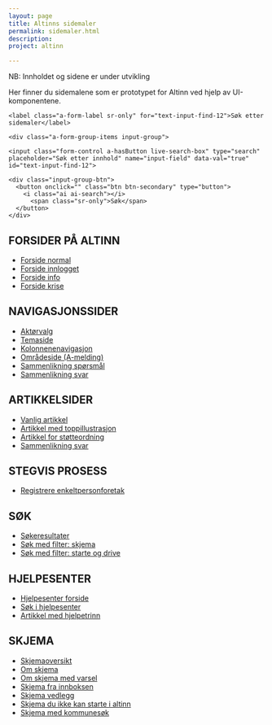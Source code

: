 ```yaml
---
layout: page
title: Altinns sidemaler
permalink: sidemaler.html
description:
project: altinn

---
```


<div id="alert-no-arrow" class="a-message a-message-error a-message--arrow-off a-message--fullwidth mb-2 a-py-minus-1">
  NB: Innholdet og sidene er under utvikling
</div>

<p class="a-leadText a-fontBold">Her finner du sidemalene som er prototypet for Altinn ved hjelp av UI-komponentene.</p>

<div class="form-group a-form-group a-form-group-large mb-4">

    <label class="a-form-label sr-only" for="text-input-find-12">Søk etter sidemaler</label>

    <div class="a-form-group-items input-group">

    <input class="form-control a-hasButton live-search-box" type="search" placeholder="Søk etter innhold" name="input-field" data-val="true" id="text-input-find-12">

    <div class="input-group-btn">
      <button onclick="" class="btn btn-secondary" type="button">
        <i class="ai ai-search"></i>
          <span class="sr-only">Søk</span>
      </button>
    </div>

  </div>
</div>

<h2 class="live-search-title"> FORSIDER PÅ ALTINN </h2>

<ul class="live-search-list">

  <li><a href="http://altinn.github.io/DesignSystem/patterns/04-sider-infoportal-01-forside-00-forside/04-sider-infoportal-01-forside-00-forside.html?1498551267012">Forside normal</a></li>
  <li><a href="http://altinn.github.io/DesignSystem/patterns/04-sider-infoportal-01-forside-02-forside-innlogget/04-sider-infoportal-01-forside-02-forside-innlogget.html">Forside innlogget</a></li>
  <li><a href="http://altinn.github.io/DesignSystem/patterns/04-sider-infoportal-01-forside-00-forside-varsel-info/04-sider-infoportal-01-forside-00-forside-varsel-info.html?1502110645310">Forside info</a></li>
  <li><a href="http://altinn.github.io/DesignSystem/patterns/04-sider-infoportal-01-forside-00-forside-varsel-krise/04-sider-infoportal-01-forside-00-forside-varsel-krise.html?1502110705394">Forside krise</a></li>

</ul>

<h2 class="live-search-title"> NAVIGASJONSSIDER </h2>

<ul class="live-search-list">

  <li><a href="http://altinn.github.io/DesignSystem/patterns/04-sider-portal-01-aktorvalg-10-aktorvalg-forste-gang-enkel/04-sider-portal-01-aktorvalg-10-aktorvalg-forste-gang-enkel.html">Aktørvalg</a></li>
  <li><a href="http://altinn.github.io/DesignSystem/patterns/04-sider-infoportal-20-navigasjonssider-31-temaside-v-arbeidsforhold/04-sider-infoportal-20-navigasjonssider-31-temaside-v-arbeidsforhold.html">Temaside</a></li>
  <li><a href="http://altinn.github.io/DesignSystem/patterns/04-sider-infoportal-20-navigasjonssider-50-kolonnenavigasjon-v-skjemaoversikt/04-sider-infoportal-20-navigasjonssider-50-kolonnenavigasjon-v-skjemaoversikt.html">Kolonnenenavigasjon</a></li>

  <li><a href="http://altinn.github.io/DesignSystem/patterns/04-sider-infoportal-20-navigasjonssider-51-omraadeside/04-sider-infoportal-20-navigasjonssider-51-omraadeside.html?1507106898184">Områdeside (A-melding)</a></li>
  <li><a href="http://altinn.github.io/DesignSystem/patterns/04-sider-infoportal-30-artikkel-42-artikkel-jumbo-v-velg-foretaksform/04-sider-infoportal-30-artikkel-42-artikkel-jumbo-v-velg-foretaksform.html">Sammenlikning spørsmål</a></li>
  <li><a href="http://altinn.github.io/DesignSystem/patterns/04-sider-infoportal-20-navigasjonssider-21-sammenlikning-v-velg-foretaksform/04-sider-infoportal-20-navigasjonssider-21-sammenlikning-v-velg-foretaksform.html">Sammenlikning svar</a></li>

</ul>

<h2 class="live-search-title"> ARTIKKELSIDER </h2>

<ul class="live-search-list">

  <li><a href="http://altinn.github.io/DesignSystem/patterns/04-sider-infoportal-30-artikkel-14-artikkel-v-aksjeselskap/04-sider-infoportal-30-artikkel-14-artikkel-v-aksjeselskap.html?1507106597065">Vanlig artikkel</a></li>
  <li><a href="http://altinn.github.io/DesignSystem/patterns/04-sider-infoportal-30-artikkel-41-artikkel-jumbo-v-enkeltpersonforetak/04-sider-infoportal-30-artikkel-41-artikkel-jumbo-v-enkeltpersonforetak.html">Artikkel med toppillustrasjon</a></li>
  <li><a href="http://altinn.github.io/DesignSystem/patterns/04-sider-infoportal-30-artikkel-60-artikkel-v-stotteordning/04-sider-infoportal-30-artikkel-60-artikkel-v-stotteordning.html?1507106764721">Artikkel for støtteordning</a></li>

  <li><a href="http://altinn.github.io/DesignSystem/patterns/04-sider-infoportal-20-navigasjonssider-21-sammenlikning-v-velg-foretaksform/04-sider-infoportal-20-navigasjonssider-21-sammenlikning-v-velg-foretaksform.html">Sammenlikning svar</a></li>

</ul>


<h2 class="live-search-title"> STEGVIS PROSESS </h2>

<ul class="live-search-list">

  <li><a href="http://altinn.github.io/DesignSystem/versjon-altinndagen/patterns/04-sider-90-starte-enk-00-starte-enk-0/04-sider-90-starte-enk-00-starte-enk-0.html">Registrere enkeltpersonforetak</a></li>

</ul>


<h2 class="live-search-title"> SØK </h2>

<ul class="live-search-list">

  <li><a href="http://altinn.github.io/DesignSystem/patterns/04-sider-infoportal-40-sok-00-sok-forside/04-sider-infoportal-40-sok-00-sok-forside.html?1507106953230">Søkeresultater</a></li>
  <li><a href="http://altinn.github.io/DesignSystem/patterns/04-sider-infoportal-40-sok-10-sok-skjema/04-sider-infoportal-40-sok-10-sok-skjema.html">Søk med filter: skjema</a></li>
  <li><a href="http://altinn.github.io/DesignSystem/patterns/04-sider-infoportal-40-sok-20-sok-artikkel/04-sider-infoportal-40-sok-20-sok-artikkel.html">Søk med filter: starte og drive</a></li>

</ul>

<h2 class="live-search-title"> HJELPESENTER </h2>

<ul class="live-search-list">

  <li><a href="http://altinn.github.io/DesignSystem/patterns/04-sider-infoportal-20-navigasjonssider-70-hjelpesenter/04-sider-infoportal-20-navigasjonssider-70-hjelpesenter.html?1507106852930">Hjelpesenter forside</a></li>

  <li><a href="http://altinn.github.io/DesignSystem/patterns/04-sider-infoportal-40-sok-70-sok-hjelp/04-sider-infoportal-40-sok-70-sok-hjelp.html">Søk i hjelpesenter</a></li>

  <li><a href="http://altinn.github.io/DesignSystem/patterns/04-sider-infoportal-30-artikkel-70-artikkel-v-hjelpetrinn/04-sider-infoportal-30-artikkel-70-artikkel-v-hjelpetrinn.html?1507106808809">Artikkel med hjelpetrinn</a></li>

</ul>

<h2 class="live-search-title"> SKJEMA </h2>

<ul class="live-search-list">

  <li><a href="http://altinn.github.io/DesignSystem/patterns/04-sider-infoportal-20-navigasjonssider-51-omraadeside/04-sider-infoportal-20-navigasjonssider-51-omraadeside.html">Skjemaoversikt</a></li>

  <li><a href="http://altinn.github.io/DesignSystem/patterns/04-sider-infoportal-35-skjemaartikkel-12-artikkel-skjema-v-amelding-a02/04-sider-infoportal-35-skjemaartikkel-12-artikkel-skjema-v-amelding-a02.html">Om skjema</a></li>

  <li><a href="http://altinn.github.io/DesignSystem/patterns/04-sider-infoportal-35-skjemaartikkel-12-artikkel-skjema-v-amelding-a02/04-sider-infoportal-35-skjemaartikkel-12-artikkel-skjema-v-amelding-a02.html">Om skjema med varsel</a></li>

  <li><a href="http://altinn.github.io/DesignSystem/patterns/04-sider-infoportal-35-skjemaartikkel-53-artikkel-skjema-v-egenmeldt-sykefravaer/04-sider-infoportal-35-skjemaartikkel-53-artikkel-skjema-v-egenmeldt-sykefravaer.html">Skjema fra innboksen</a></li>

  <li><a href="http://altinn.github.io/DesignSystem/patterns/04-sider-infoportal-35-skjemaartikkel-55-artikkel-skjema-v-avskrivning/04-sider-infoportal-35-skjemaartikkel-55-artikkel-skjema-v-avskrivning.html">Skjema vedlegg</a></li>

  <li><a href="http://altinn.github.io/DesignSystem/patterns/04-sider-infoportal-35-skjemaartikkel-56-artikkel-skjema-v-anmodning-om-tildeling-av-D-nummer/04-sider-infoportal-35-skjemaartikkel-56-artikkel-skjema-v-anmodning-om-tildeling-av-D-nummer.html">Skjema du ikke kan starte i altinn</a></li>

  <li><a href="http://altinn.github.io/DesignSystem/patterns/04-sider-infoportal-35-skjemaartikkel-58-artikkel-skjema-v-skjenkebevilling-for-skjenking-av-alkoholholdig-drikke/04-sider-infoportal-35-skjemaartikkel-58-artikkel-skjema-v-skjenkebevilling-for-skjenking-av-alkoholholdig-drikke.html">Skjema med kommunesøk</a></li>


</ul>
